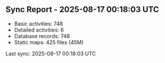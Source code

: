 ## Sync Report - 2025-08-17 00:18:03 UTC

- Basic activities: 748
- Detailed activities: 6
- Database records: 748
- Static maps: 425 files (45M)

Last sync: 2025-08-17 00:18:03 UTC
